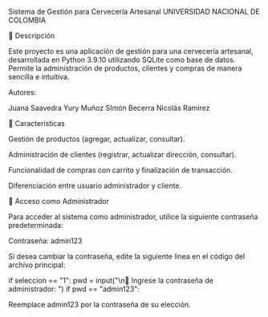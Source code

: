 Sistema de Gestión para Cervecería Artesanal 
UNIVERSIDAD NACIONAL DE COLOMBIA

🍻 Descripción

Este proyecto es una aplicación de gestión para una cervecería artesanal, desarrollada en Python 3.9.10 utilizando SQLite como base de datos. Permite la administración de productos, clientes y compras de manera sencilla e intuitiva.

Autores:

Juana Saavedra
Yury Muñoz
SImón Becerra
Nicolás Ramirez

🚀 Características

Gestión de productos (agregar, actualizar, consultar).

Administración de clientes (registrar, actualizar dirección, consultar).

Funcionalidad de compras con carrito y finalización de transacción.

Diferenciación entre usuario administrador y cliente.

🔑 Acceso como Administrador

Para acceder al sistema como administrador, utilice la siguiente contraseña predeterminada:

Contraseña: admin123

Si desea cambiar la contraseña, edite la siguiente línea en el código del archivo principal:

if seleccion == "1":
    pwd = input("\n🔑 Ingrese la contraseña de administrador: ")
    if pwd == "admin123":

Reemplace admin123 por la contraseña de su elección.

